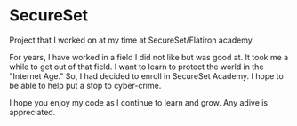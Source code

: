 # SecureSet
Project that I worked on at my time at SecureSet/Flatiron academy.

For years, I have worked in a field I did not like but was good at.  It took me a while to get out of that field.  I want to learn to protect the world in the "Internet Age."  So, I had decided to enroll in SecureSet Academy.  I hope to be able to help put a stop to cyber-crime. 

I hope you enjoy my code as I continue to learn and grow.  Any adive is appreciated.